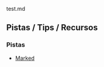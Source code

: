 test.md
## Pistas / Tips / Recursos

### Pistas

- [Marked](https://github.com/markedjs/marked/blob/master/docs/USING_PRO.md)
